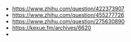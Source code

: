 - https://www.zhihu.com/question/422373907
- https://www.zhihu.com/question/455277726
- https://www.zhihu.com/question/275630890
- https://kexue.fm/archives/6620
-